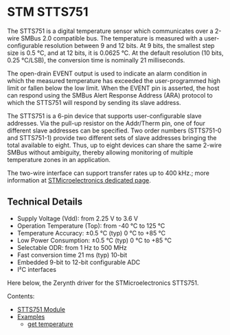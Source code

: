 # STM STTS751

The STTS751 is a digital temperature sensor which communicates over a 2-wire SMBus 2.0 compatible bus. The temperature is measured with a user-configurable resolution between 9 and 12 bits. At 9 bits, the smallest step size is 0.5 °C, and at 12 bits, it is 0.0625 °C. At the default resolution (10 bits, 0.25 °C/LSB), the conversion time is nominally 21 milliseconds.

The open-drain EVENT output is used to indicate an alarm condition in which the measured temperature has exceeded the user-programmed high limit or fallen below the low limit. When the EVENT pin is asserted, the host can respond using the SMBus Alert Response Address (ARA) protocol to which the STTS751 will respond by sending its slave address.

The STTS751 is a 6-pin device that supports user-configurable slave addresses. Via the pull-up resistor on the Addr/Therm pin, one of four different slave addresses can be specified. Two order numbers (STTS751-0 and STTS751-1) provide two different sets of slave addresses bringing the total available to eight. Thus, up to eight devices can share the same 2-wire SMBus without ambiguity, thereby allowing monitoring of multiple temperature zones in an application.

The two-wire interface can support transfer rates up to 400 kHz.; more information at [STMicroelectronics dedicated page](https://www.st.com/en/mems-and-sensors/stts751.html).

## Technical Details


* Supply Voltage (Vdd): from 2.25 V to 3.6 V
* Operation Temperature (Top): from -40 °C to 125 °C
* Temperature Accuracy: ±0.5 °C (typ) 0 °C to +85 °C
* Low Power Consumption: ±0.5 °C (typ) 0 °C to +85 °C
* Selectable ODR: from 1 Hz to 500 MHz
* Fast conversion time 21 ms (typ) 10-bit
* Embedded 9-bit to 12-bit configurable ADC
* I²C interfaces

Here below, the Zerynth driver for the STMicroelectronics STTS751.

Contents:


* [STTS751 Module](https://docs.zerynth.com/latest/official/lib.stm.stts751/docs/official_lib.stm.stts751_stts751.html)
* [Examples](https://docs.zerynth.com/latest/official/lib.stm.stts751/examples/examples.html)
    * [get temperature](https://docs.zerynth.com/latest/official/lib.stm.stts751/examples/examples.html#get-temperature)
